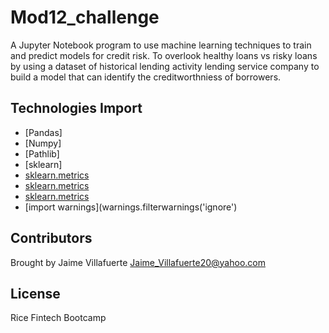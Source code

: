 # Mod12_challenge

A Jupyter Notebook program to use machine learning techniques to train and predict models for credit risk. To overlook healthy loans vs risky loans by using a dataset of historical lending activity lending service company to build a model that can identify the creditworthniess of borrowers.


## Technologies Import

* [Pandas]
* [Numpy]  
* [Pathlib]  
* [sklearn]
* [sklearn.metrics](balanced_accuracy_report)
* [sklearn.metrics](confusion_matrix)
* [sklearn.metrics](classification_report_imbalanced)
* [import warnings](warnings.filterwarnings('ignore')


## Contributors

Brought by Jaime Villafuerte 
Jaime_Villafuerte20@yahoo.com

## License

Rice Fintech Bootcamp

